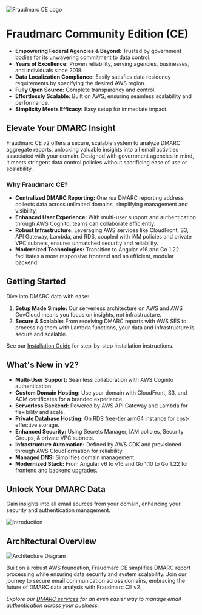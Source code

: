 ![Fraudmarc CE Logo](https://github.com/Fraudmarc/fraudmarc-ce/blob/master/25Fraudmarc-CE-Logo-on-Light.png)

# Fraudmarc Community Edition (CE)

- **Empowering Federal Agencies & Beyond:** Trusted by government bodies for its unwavering commitment to data control.
- **Years of Excellence:** Proven reliability, serving agencies, businesses, and individuals since 2018.
- **Data Localization Compliance:** Easily satisfies data residency requirements by specifying the desired AWS region.
- **Fully Open Source:** Complete transparency and control.
- **Effortlessly Scalable:** Built on AWS, ensuring seamless scalability and performance.
- **Simplicity Meets Efficacy:** Easy setup for immediate impact.

## Elevate Your DMARC Insight

Fraudmarc CE v2 offers a secure, scalable system to analyze DMARC aggregate reports, unlocking valuable insights into all email activities associated with your domain. Designed with government agencies in mind, it meets stringent data control policies without sacrificing ease of use or scalability.

### Why Fraudmarc CE?

- **Centralized DMARC Reporting:** One rua DMARC reporting address collects data across unlimited domains, simplifying management and visibility.
- **Enhanced User Experience:** With multi-user support and authentication through AWS Cognito, teams can collaborate efficiently.
- **Robust Infrastructure:** Leveraging AWS services like CloudFront, S3, API Gateway, Lambda, and RDS, coupled with IAM policies and private VPC subnets, ensures unmatched security and reliability.
- **Modernized Technologies:** Transition to Angular v16 and Go 1.22 facilitates a more responsive frontend and an efficient, modular backend.

## Getting Started

Dive into DMARC data with ease:

1. **Setup Made Simple:** Our serverless architecture on AWS and AWS GovCloud means you focus on insights, not infrastructure.
2. **Secure & Scalable:** From receiving DMARC reports with AWS SES to processing them with Lambda functions, your data and infrastructure is secure and scalable.

See our [Installation Guide](INSTALL.md) for step-by-step installation instructions.

## What's New in v2?

- **Multi-User Support:** Seamless collaboration with AWS Cognito authentication.
- **Custom Domain Hosting:** Use your domain with CloudFront, S3, and ACM certificates for a branded experience.
- **Serverless Backend:** Powered by AWS API Gateway and Lambda for flexibility and scale.
- **Private Database Hosting:** On RDS free-tier arm64 instance for cost-effective storage.
- **Enhanced Security:** Using Secrets Manager, IAM policies, Security Groups, & private VPC subnets.
- **Infrastructure Automation:** Defined by AWS CDK and provisioned through AWS CloudFormation for reliability.
- **Managed DNS:** Simplifies domain management.
- **Modernized Stack:** From Angular v6 to v16 and Go 1.10 to Go 1.22 for frontend and backend upgrades.

## Unlock Your DMARC Data

Gain insights into all email sources from your domain, enhancing your security and authentication management.

![Introduction](https://github.com/Fraudmarc/fraudmarc-ce/blob/master/newgif.gif)

## Architectural Overview

![Architecture Diagram](https://github.com/Fraudmarc/fraudmarc-ce/blob/master/diagram2.png)

Built on a robust AWS foundation, Fraudmarc CE simplifies DMARC report processing while ensuring data security and system scalability. Join our journey to secure email communication across domains, embracing the future of DMARC data analysis with Fraudmarc CE v2.

*Explore our [DMARC services](https://www.fraudmarc.com/plans/) for an even easier way to manage email authentication across your business.*
